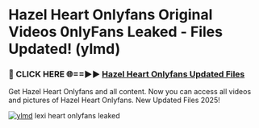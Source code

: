 # Hazel Heart Onlyfans Original Videos 0nlyFans Leaked - Files Updated! (ylmd)

<h3>🔴 CLICK HERE 🌐==►► <a href="https://tinyurl.com/x26r9saj" rel="nofollow">Hazel Heart Onlyfans Updated Files</a></h3>

Get Hazel Heart Onlyfans and all content. Now you can access all videos and pictures of Hazel Heart Onlyfans. New Updated Files 2025!

[![ylmd](https://i.imgur.com/LkgZPqh.gif)](https://tinyurl.com/x26r9saj)
lexi heart onlyfans leaked
